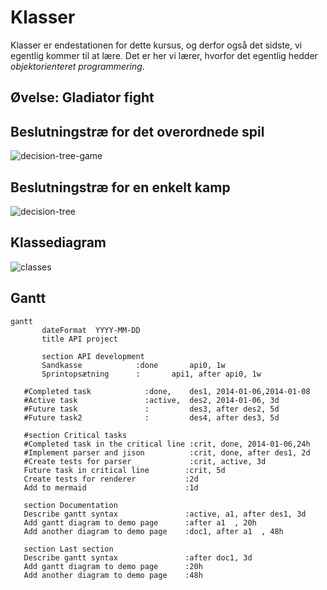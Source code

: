 # Klasser

Klasser er endestationen for dette kursus, og derfor også det sidste, vi egentlig kommer til at lære. Det er her vi lærer, hvorfor det egentlig hedder _objektorienteret programmering_.

## Øvelse: Gladiator fight

## Beslutningstræ for det overordnede spil

![decision-tree-game](http://www.plantuml.com/plantuml/svg/VL0nRiCm39ojLnmojGKyv0Dkbg9JWwATWY834r6EK4a493f6VbywDJfsEXnvHnnlrvIgJZcvXwT7zFs0psM0aJAxRk6lNBYICiP4Ff9ARR-BztZ-Xiw2IiLBHeZZHVc-7V31JTALSPPy8bqDbHiNXS6KrjcRcCWpUOpJ3IeOArtvHjKxryM0pNxA9wwGi9wYeWq3jiyRw8MBwxe-ST1--3fmE_uJYbFZHUrbBgRUo_4la1t278lzkGWirKlnQmDtQjMOl_WOtCx0sle1 "decision-tree-game")

## Beslutningstræ for en enkelt kamp

![decision-tree](http://www.plantuml.com/plantuml/svg/TL6xJWCn4ApjhrYv0gJxXJp4DMbIa0f55EQyZbVux9EzuNwVjIuNa83EcjcPqOntbMtXwnZrmzCZTDq6pAaXuEaIsEW5mOW3WnsOFd5XiDouFRCTFY1FKqwOLiLBZX5yBk3GOwfej2OFfYS7Cq8WtXgjkeYUkytv5UlRJuaTxGKRx_AScbkFxYhvlkJn7bIR2qoPv2dkwY3sXtgd9TYwhG4EcBHQhSwze9BrdCTtspecgW6T-Ru0cK4hZ1KRLbfLaUsZ51VTQIOUmgyX52P7NY-gDUgO_nSiz_esm1yZxkH2FkKB "decision-tree")

## Klassediagram

![classes](http://www.plantuml.com/plantuml/svg/VLLDZzem43qtlyB7e2tyWLPe4QYq4ejMGTqUgXvCCfkrwjYHxO0gn7-lFqWy9i0fUEQzcUUPyV2i3LMcQtYMbPngJLwLh1Ljo2dxz4HErcjOUIO7oIhoGfd8jL5CrB__4AfgFSdEFM_HjfoL5Ys5utf2qOaSGTQSLemQgRwn-iCifJ1ASWxAuQTamxJvEa3cP2cRFJLK64rEf0RpXPnlmTQA7k0VLHL2FP4-_PesO2LONWXNWEwu8SwyaR8DBWzUAg06Xi0Q2m_SQy5C65B8JbJRhjaxOyYl1n59IYl6NpiVKX3wEPQ4xBqK7oyo_F41Or28URvp4ROmXfP_exvpwbx1EuZgohsNafFlp2H6TzyLRMWDqNnLejiAVZ4XxkRVI8rzus49qSBOaQrjtBZGJbcuvgwKwWx0NrJ30uIzyAjaQE0kxaIm6nbyl0WJLjW4bqwZjicsbGA4cQHbBEmmvP7qGoyuEm0Ul1M3C6l3Gooeg6H3bF_quNQi0ZtgbRF-R1EpZHSIkXyEenrp4bzCK8Jobx3isj02ZrXKLUvKLGn6j3vlruI3VwhMCYTlb7UGFAat1aSKTlSXZpktYLv0QrkQV9Au2cZixh5rHk_pUX5mUxvYnKUHumUY_2V5uldDas6-XNRxuuADNJxwCKTtTCEga_5TWmaDt8QzPA7zlftDvdY7PdYVEj-zvPdTtQgOz00rcu_ssmCqXtTZ6QvzsMWjnbYXEBSHg1Kt05Zqs8lJzyCffvKyYgcRwIYSpBhM0dqBi5Mv2rd7XPnbsRDTV_R_xpy0 "classes")

## Gantt

```mermaid
gantt
       dateFormat  YYYY-MM-DD
       title API project

       section API development
	   Sandkasse			:done		api0, 1w
	   Sprintopsætning 		:		api1, after api0, 1w

```

       #Completed task            :done,    des1, 2014-01-06,2014-01-08
       #Active task               :active,  des2, 2014-01-06, 3d
       #Future task               :         des3, after des2, 5d
       #Future task2              :         des4, after des3, 5d

       #section Critical tasks
       #Completed task in the critical line :crit, done, 2014-01-06,24h
       #Implement parser and jison          :crit, done, after des1, 2d
       #Create tests for parser             :crit, active, 3d
       Future task in critical line        :crit, 5d
       Create tests for renderer           :2d
       Add to mermaid                      :1d

       section Documentation
       Describe gantt syntax               :active, a1, after des1, 3d
       Add gantt diagram to demo page      :after a1  , 20h
       Add another diagram to demo page    :doc1, after a1  , 48h

       section Last section
       Describe gantt syntax               :after doc1, 3d
       Add gantt diagram to demo page      :20h
       Add another diagram to demo page    :48h
